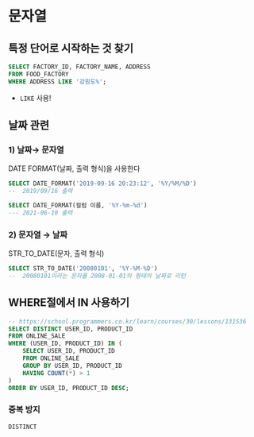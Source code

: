 # 문자열
## 특정 단어로 시작하는 것 찾기
```sql
SELECT FACTORY_ID, FACTORY_NAME, ADDRESS
FROM FOOD_FACTORY
WHERE ADDRESS LIKE '강원도%';
```

- `LIKE` 사용!

## 날짜 관련
### 1) 날짜→ 문자열

DATE FORMAT(날짜, 출력 형식)을 사용한다

```sql
SELECT DATE_FORMAT('2019-09-16 20:23:12', '%Y/%M/%D')
--  2019/09/16 출력
```
```sql
SELECT DATE_FORMAT(컬럼 이름, '%Y-%m-%d')
--- 2021-06-10 출력
```
### 2) 문자열 → 날짜 

STR_TO_DATE(문자, 출력 형식) 
```sql
SELECT STR_TO_DATE('20080101', '%Y-%M-%D')  
--  20080101이라는 문자를 2008-01-01의 형태의 날짜로 리턴
```

## WHERE절에서 IN 사용하기
```SQL
-- https://school.programmers.co.kr/learn/courses/30/lessons/131536
SELECT DISTINCT USER_ID, PRODUCT_ID
FROM ONLINE_SALE
WHERE (USER_ID, PRODUCT_ID) IN (
    SELECT USER_ID, PRODUCT_ID
    FROM ONLINE_SALE
    GROUP BY USER_ID, PRODUCT_ID
    HAVING COUNT(*) > 1
)
ORDER BY USER_ID, PRODUCT_ID DESC;
```

### 중복 방지
`DISTINCT`
